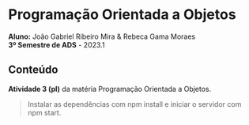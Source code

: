# Programação Orientada a Objetos
**Aluno:** João Gabriel Ribeiro Mira & Rebeca Gama Moraes<br>
**3º Semestre de ADS** - 2023.1 <br>
 ## Conteúdo
 **Atividade 3 (pl)** da matéria Programação Orientada a Objetos. <br>
 > Instalar as dependências com npm install e iniciar o servidor com npm start.
